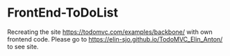 # FrontEnd-ToDoList
Recreating the site https://todomvc.com/examples/backbone/ with own frontend code.
Please go to https://elin-sjo.github.io/TodoMVC_Elin_Anton/ to see site. 
